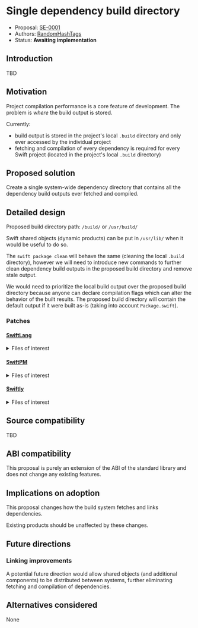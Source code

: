 # Single dependency build directory

* Proposal: [SE-0001](0001-single-dependency-build-directory.md)
* Authors: [RandomHashTags](https://github.com/RandomHashTags)
* Status: **Awaiting implementation**

## Introduction

TBD

## Motivation

Project compilation performance is a core feature of development. The problem is _where_ the build output is stored.

Currently:
- build output is stored in the project's local `.build` directory and only ever accessed by the individual project
- fetching and compilation of every dependency is required for every Swift project (located in the project's local `.build` directory)

## Proposed solution

Create a single system-wide dependency directory that contains all the dependency build outputs ever fetched and compiled.

## Detailed design

Proposed build directory path: `/build/` or `/usr/build/`

Swift shared objects (dynamic products) can be put in `/usr/lib/` when it would be useful to do so.

The `swift package clean` will behave the same (cleaning the local `.build` directory), however we will need to introduce new commands to further clean dependency build outputs in the proposed build directory and remove stale output.

We would need to prioritize the local build output over the proposed build directory because anyone can declare compilation flags which can alter the behavior of the built results. The proposed build directory will contain the default output if it were built as-is (taking into account `Package.swift`).

### Patches

#### [SwiftLang](https://github.com/swiftlang/swift)

<details>
  
<summary>Files of interest</summary>

- https://github.com/swiftlang/swift/blob/main/utils/build_swift/build_swift/constants.py

</details> 

#### [SwiftPM](https://github.com/swiftlang/swift-package-manager)

<details>
<summary>Files of interest</summary>

- https://github.com/swiftlang/swift-package-manager/blob/main/Sources/Workspace/Workspace%2BConfiguration.swift
- https://github.com/swiftlang/swift-package-manager/blob/main/Sources/_InternalTestSupport/SwiftPMProduct.swift

</details>

#### [Swiftly](https://github.com/swiftlang/swiftly)

<details>
<summary>Files of interest</summary>

- https://github.com/swiftlang/swiftly/blob/main/Tools/build-swiftly-release/BuildSwiftlyRelease.swift

</details> 

## Source compatibility

TBD

## ABI compatibility

This proposal is purely an extension of the ABI of the
standard library and does not change any existing features.

## Implications on adoption

This proposal changes how the build system fetches and links dependencies.

Existing products should be unaffected by these changes.

## Future directions

### Linking improvements

A potential future direction would allow shared objects (and additional components) to be distributed between systems, further eliminating fetching and compilation of dependencies.

## Alternatives considered

None
